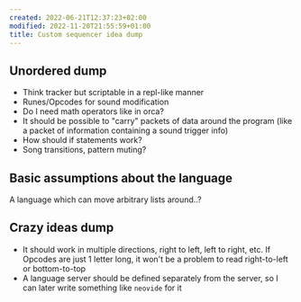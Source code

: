 ```yaml
---
created: 2022-06-21T12:37:23+02:00
modified: 2022-11-20T21:55:59+01:00
title: Custom sequencer idea dump
---
```


## Unordered dump

- Think tracker but scriptable in a repl-like manner
- Runes/Opcodes for sound modification
- Do I need math operators like in orca?
- It should be possible to "carry" packets of data around the program (like a packet of information containing a sound trigger info)
- How should if statements work?
- Song transitions, pattern muting?

## Basic assumptions about the language

A language which can move arbitrary lists around..? 

## Crazy ideas dump

- It should work in multiple directions, right to left, left to right, etc. If Opcodes are just 1 letter long, it won't be a problem to read right-to-left or bottom-to-top
- A language server should be defined separately from the server, so I can later write something like `neovide` for it
